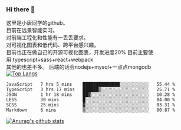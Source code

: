 ### Hi there 👋

这里是小唐同学的github。<br>
目前在远景智能实习。<br>
对前端工程化和性能有一丢丢要求。<br>
对可视化图表和低代码、跨平台感兴趣。<br>
目前也正在做自己的开源可视化图表，开发进度20%
目前主要使用:typescript+sass+react+webpack<br>
其他的也差不多。
后端的话会nodejs+mysql+一点点mongodb<br>
[![Top Langs](https://github-readme-stats.vercel.app/api/top-langs/?username=isaacttttttt&layout=compact)](https://github.com/anuraghazra/github-readme-stats)<br>
<!--START_SECTION:waka-->

```text
JavaScript   7 hrs 5 mins    ██████████████░░░░░░░░░░░   55.44 %
TypeScript   3 hrs 17 mins   ██████▒░░░░░░░░░░░░░░░░░░   25.71 %
JSON         1 hr 18 mins    ██▓░░░░░░░░░░░░░░░░░░░░░░   10.28 %
LESS         30 mins         █░░░░░░░░░░░░░░░░░░░░░░░░   04.00 %
SCSS         25 mins         ▓░░░░░░░░░░░░░░░░░░░░░░░░   03.31 %
Markdown     6 mins          ▒░░░░░░░░░░░░░░░░░░░░░░░░   00.87 %
```

<!--END_SECTION:waka-->

[![Anurag's github stats](https://github-readme-stats.vercel.app/api?username=isaacttttttt)](https://github.com/anuraghazra/github-readme-stats)

